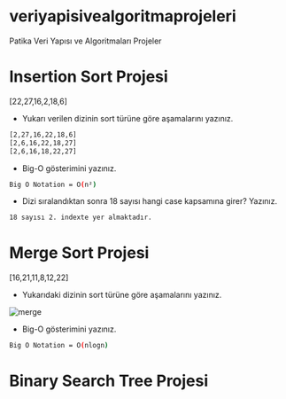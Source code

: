 # veriyapisivealgoritmaprojeleri
Patika Veri Yapısı ve Algoritmaları Projeler

# Insertion Sort Projesi

[22,27,16,2,18,6]

* Yukarı verilen dizinin sort türüne göre aşamalarını yazınız.

``` bash
[2,27,16,22,18,6]
[2,6,16,22,18,27]
[2,6,16,18,22,27]
```

* Big-O gösterimini yazınız.

``` bash
Big O Notation = O(n²)
```

* Dizi sıralandıktan sonra 18 sayısı hangi case kapsamına girer? Yazınız.

``` bash
18 sayısı 2. indexte yer almaktadır.
```

# Merge Sort Projesi

[16,21,11,8,12,22]

* Yukarıdaki dizinin sort türüne göre aşamalarını yazınız.

![merge](https://user-images.githubusercontent.com/94282227/160982205-55848b85-9e9d-40b0-95c4-c216b5de1a43.jpg)

* Big-O gösterimini yazınız.

``` bash
Big O Notation = O(nlogn)
```

# Binary Search Tree Projesi
